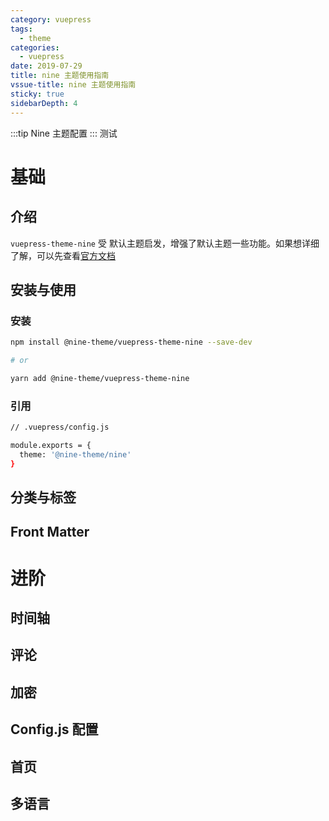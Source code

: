 ```yaml
---
category: vuepress
tags:
  - theme
categories:
  - vuepress
date: 2019-07-29
title: nine 主题使用指南
vssue-title: nine 主题使用指南
sticky: true
sidebarDepth: 4
---
```


:::tip
Nine 主题配置
:::
测试

<!-- more -->

# 基础

## 介绍

`vuepress-theme-nine` 受 默认主题启发，增强了默认主题一些功能。如果想详细了解，可以先查看[官方文档](https://v1.vuepress.vuejs.org/zh/theme/default-theme-config.html)

## 安装与使用


### 安装
```sh
npm install @nine-theme/vuepress-theme-nine --save-dev

# or

yarn add @nine-theme/vuepress-theme-nine
```

### 引用
```sh
// .vuepress/config.js

module.exports = {
  theme: '@nine-theme/nine'
}  
```

## 分类与标签

## Front Matter

# 进阶

## 时间轴

## 评论

## 加密

## Config.js 配置

## 首页

## 多语言